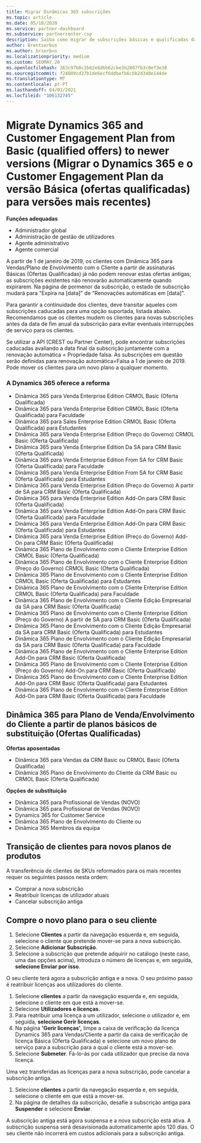```yaml
---
title: Migrar Dinâmicas 365 subscrições
ms.topic: article
ms.date: 05/18/2020
ms.service: partner-dashboard
ms.subservice: partnercenter-csp
description: Saiba como migrar de subscrições básicas e qualificadas da Dynamics 365 para uma nova subscrição antes de expirarem as subscrições existentes.
author: Brentserbus
ms.author: brserbus
ms.localizationpriority: medium
ms.custom: SEOMAY.20
ms.openlocfilehash: 363c97b8c2b62e8d6b62cbe3b2807fb3c0ef3e38
ms.sourcegitcommit: f24089cd27b1de6ecf6ddbefb6cbb2d340e144de
ms.translationtype: MT
ms.contentlocale: pt-PT
ms.lasthandoff: 04/01/2021
ms.locfileid: "106132745"
---
```

# <a name="migrate-dynamics-365-and-customer-engagement-plan-from-basic-qualified-offers-to-newer-versions"></a>Migrate Dynamics 365 and Customer Engagement Plan from Basic (qualified offers) to newer versions (Migrar o Dynamics 365 e o Customer Engagement Plan da versão Básica (ofertas qualificadas) para versões mais recentes)

**Funções adequadas**

- Administrador global
- Administração de gestão de utilizadores
- Agente administrativo
- Agente comercial

A partir de 1 de janeiro de 2019, os clientes com Dinâmica 365 para Vendas/Plano de Envolvimento com o Cliente a partir de assinaturas Básicas (Ofertas Qualificadas) já não podem renovar estas ofertas antigas; as subscrições existentes não renovarão automaticamente quando expirarem. Na página de pormenor da subscrição, o estado de subscrição mudará para "Expira na [data]" de "Renovações automáticas em [data]". 

Para garantir a continuidade dos clientes, deve transitar aqueles com subscrições caducadas para uma opção suportada, listada abaixo. Recomendamos que os clientes mudem os clientes para novas subscrições antes da data de fim anual da subscrição para evitar eventuais interrupções de serviço para os clientes.

Se utilizar a API (CREST ou Partner Center), pode encontrar subscrições caducadas avaliando a data final da subscrição juntamente com a renovação automática = Propriedade falsa. As subscrições em questão serão definidas para renovação automática=Falsa a 1 de janeiro de 2019. Pode mover os clientes para um novo plano a qualquer momento. 

### <a name="the-dynamics-365-offers-being-retired"></a>A Dynamics 365 oferece a reforma

- Dinâmica 365 para Venda Enterprise Edition CRMOL Basic (Oferta Qualificada)
- Dinâmica 365 para Venda Enterprise Edition CRMOL Basic (Oferta Qualificada) para Faculdade
- Dinâmica 365 para Sales Enterprise Edition CRMOL Basic (Oferta Qualificada) para Estudantes
- Dinâmica 365 para Venda Enterprise Edition (Preço do Governo) CRMOL Basic (Oferta Qualificada)
- Dinâmica 365 para Venda Enterprise Edition Da SA para CRM Basic (Oferta Qualificada)
- Dinâmica 365 para Venda Enterprise Edition From SA for CRM Basic (Oferta Qualificada) para Faculdade
- Dinâmica 365 para Venda Enterprise Edition From SA for CRM Basic (Oferta Qualificada) para Estudantes
- Dinâmica 365 para Venda Enterprise Edition (Preço do Governo) A partir de SA para CRM Basic (Oferta Qualificada)
- Dinâmica 365 para Venda Enterprise Edition Add-On para CRM Basic (Oferta Qualificada)
- Dinâmica 365 para Venda Enterprise Edition Add-On para CRM Basic (Oferta Qualificada) para Faculdade
- Dinâmica 365 para Venda Enterprise Edition Add-On para CRM Basic (Oferta Qualificada) para Estudantes
- Dinâmica 365 para Venda Enterprise Edition (Preço do Governo) Add-On para CRM Basic (Oferta Qualificada)
- Dinâmica 365 Plano de Envolvimento com o Cliente Enterprise Edition CRMOL Basic (Oferta Qualificada)
- Dinâmica 365 Plano de Envolvimento com o Cliente Enterprise Edition (Preço do Governo) CRMOL Basic (Oferta Qualificada)
- Dinâmica 365 Plano de Envolvimento com o Cliente Enterprise Edition CRMOL Basic (Oferta Qualificada) para Estudantes
- Dinâmica 365 Plano de Envolvimento com o Cliente Enterprise Edition CRMOL Basic (Oferta Qualificada) para Faculdade
- Dinâmica 365 Plano de Envolvimento com o Cliente Edição Empresarial da SA para CRM Basic (Oferta Qualificada)
- Dinâmica 365 Plano de Envolvimento com o Cliente Enterprise Edition (Preço do Governo) A partir de SA para CRM Basic (Oferta Qualificada)
- Dinâmica 365 Plano de Envolvimento com o Cliente Edição Empresarial da SA para CRM Basic (Oferta Qualificada) para Estudantes
- Dinâmica 365 Plano de Envolvimento com o Cliente Edição Empresarial da SA para CRM Basic (Oferta Qualificada) para Faculdade
- Dinâmica 365 Plano de Envolvimento com o Cliente Enterprise Edition Add-On para CRM Basic (Oferta Qualificada)
- Dinâmica 365 Plano de Envolvimento com o Cliente Enterprise Edition (Preço do Governo) Add-On para CRM Basic (Oferta Qualificada)
- Dinâmica 365 Plano de Envolvimento com o Cliente Enterprise Edition Add-On para CRM Basic (Oferta Qualificada) para Estudantes
- Dinâmica 365 Plano de Envolvimento com o Cliente Enterprise Edition Add-On para CRM Basic (Oferta Qualificada) para Faculdade



## <a name="dynamics-365-for-sales-customer-engagement-plan-from-basic-qualified-offers-replacement-plans"></a>Dinâmica 365 para Plano de Venda/Envolvimento do Cliente a partir de planos básicos de substituição (Ofertas Qualificadas)

**Ofertas aposentadas**   

- Dinâmica 365 para Vendas da CRM Basic ou CRMOL Basic (Oferta Qualificada)
- Dinâmica 365 Plano de Envolvimento do Cliente da CRM Basic ou CRMOL Basic (Oferta Qualificada)

**Opções de substituição**
- Dinâmica 365 para Profissional de Vendas (NOVO)
- Dinâmica 365 para Profissional de Vendas (NOVO)
- Dynamics 365 for Customer Service
- Dinâmica 365 Plano de Envolvimento do Cliente ou
- Dinâmica 365 Membros da equipa



## <a name="transition-customers-to-new-product-plans"></a>Transição de clientes para novos planos de produtos

A transferência de clientes de SKUs reformados para os mais recentes requer os seguintes passos nesta ordem:

- Comprar a nova subscrição
- Reatribuir licenças de utilizador atuais
- Cancelar subscrição antiga

## <a name="purchase-the-new-plan-for-your-customer"></a>Compre o novo plano para o seu cliente

1. Selecione **Clientes** a partir da navegação esquerda e, em seguida, selecione o cliente que pretende mover-se para a nova subscrição.
2. Selecione **Adicionar Subscrição**.
3. Selecione a subscrição que pretende adquirir no catálogo (neste caso, uma das opções acima), introduza o número de licenças e, em seguida, **selecione Enviar por isso**. 

O seu cliente terá agora a subscrição antiga e a nova. O seu próximo passo é reatribuir licenças aos utilizadores do cliente.

1. Selecione **clientes** a partir da navegação esquerda e, em seguida, selecione o cliente em que está a mover-se.
2. Selecione **Utilizadores e licenças.**
3. Para reatribuir uma licença a um utilizador, selecione o utilizador e, em seguida, **selecione Gerir licenças**. 
4. Na página **'Gerir licenças',** limpe a caixa de verificação da licença Dynamics 365 para Vendas/Cliente a partir da caixa de verificação de licença Básica (Oferta Qualificada) e selecione um novo plano de serviço para a subscrição para a qual o cliente está a mover-se. 
5. Selecione **Submeter**. Fá-lo-ás por cada utilizador que precise da nova licença. 

Uma vez transferidas as licenças para a nova subscrição, pode cancelar a subscrição antiga. 

1. Selecione **clientes** a partir da navegação esquerda e, em seguida, selecione o cliente em que está a mover-se.
2. Na página de detalhes da subscrição, desafie a subscrição antiga para **Suspender** e selecione **Enviar**.

A subscrição antiga está agora suspensa e a nova subscrição está ativa. A subscrição suspensa será desavisionada automaticamente após 120 dias. O seu cliente não incorrerá em custos adicionais para a subscrição antiga.
 

 



